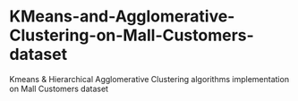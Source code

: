 # KMeans-and-Agglomerative-Clustering-on-Mall-Customers-dataset
Kmeans &amp; Hierarchical Agglomerative Clustering algorithms implementation on Mall Customers dataset
